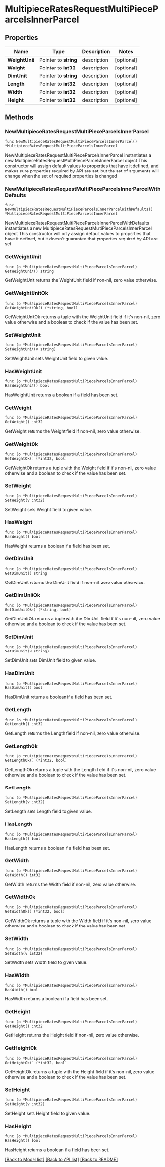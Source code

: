 # MultipieceRatesRequestMultiPieceParcelsInnerParcel

## Properties

Name | Type | Description | Notes
------------ | ------------- | ------------- | -------------
**WeightUnit** | Pointer to **string** | description | [optional] 
**Weight** | Pointer to **int32** | description | [optional] 
**DimUnit** | Pointer to **string** | description | [optional] 
**Length** | Pointer to **int32** | description | [optional] 
**Width** | Pointer to **int32** | description | [optional] 
**Height** | Pointer to **int32** | description | [optional] 

## Methods

### NewMultipieceRatesRequestMultiPieceParcelsInnerParcel

`func NewMultipieceRatesRequestMultiPieceParcelsInnerParcel() *MultipieceRatesRequestMultiPieceParcelsInnerParcel`

NewMultipieceRatesRequestMultiPieceParcelsInnerParcel instantiates a new MultipieceRatesRequestMultiPieceParcelsInnerParcel object
This constructor will assign default values to properties that have it defined,
and makes sure properties required by API are set, but the set of arguments
will change when the set of required properties is changed

### NewMultipieceRatesRequestMultiPieceParcelsInnerParcelWithDefaults

`func NewMultipieceRatesRequestMultiPieceParcelsInnerParcelWithDefaults() *MultipieceRatesRequestMultiPieceParcelsInnerParcel`

NewMultipieceRatesRequestMultiPieceParcelsInnerParcelWithDefaults instantiates a new MultipieceRatesRequestMultiPieceParcelsInnerParcel object
This constructor will only assign default values to properties that have it defined,
but it doesn't guarantee that properties required by API are set

### GetWeightUnit

`func (o *MultipieceRatesRequestMultiPieceParcelsInnerParcel) GetWeightUnit() string`

GetWeightUnit returns the WeightUnit field if non-nil, zero value otherwise.

### GetWeightUnitOk

`func (o *MultipieceRatesRequestMultiPieceParcelsInnerParcel) GetWeightUnitOk() (*string, bool)`

GetWeightUnitOk returns a tuple with the WeightUnit field if it's non-nil, zero value otherwise
and a boolean to check if the value has been set.

### SetWeightUnit

`func (o *MultipieceRatesRequestMultiPieceParcelsInnerParcel) SetWeightUnit(v string)`

SetWeightUnit sets WeightUnit field to given value.

### HasWeightUnit

`func (o *MultipieceRatesRequestMultiPieceParcelsInnerParcel) HasWeightUnit() bool`

HasWeightUnit returns a boolean if a field has been set.

### GetWeight

`func (o *MultipieceRatesRequestMultiPieceParcelsInnerParcel) GetWeight() int32`

GetWeight returns the Weight field if non-nil, zero value otherwise.

### GetWeightOk

`func (o *MultipieceRatesRequestMultiPieceParcelsInnerParcel) GetWeightOk() (*int32, bool)`

GetWeightOk returns a tuple with the Weight field if it's non-nil, zero value otherwise
and a boolean to check if the value has been set.

### SetWeight

`func (o *MultipieceRatesRequestMultiPieceParcelsInnerParcel) SetWeight(v int32)`

SetWeight sets Weight field to given value.

### HasWeight

`func (o *MultipieceRatesRequestMultiPieceParcelsInnerParcel) HasWeight() bool`

HasWeight returns a boolean if a field has been set.

### GetDimUnit

`func (o *MultipieceRatesRequestMultiPieceParcelsInnerParcel) GetDimUnit() string`

GetDimUnit returns the DimUnit field if non-nil, zero value otherwise.

### GetDimUnitOk

`func (o *MultipieceRatesRequestMultiPieceParcelsInnerParcel) GetDimUnitOk() (*string, bool)`

GetDimUnitOk returns a tuple with the DimUnit field if it's non-nil, zero value otherwise
and a boolean to check if the value has been set.

### SetDimUnit

`func (o *MultipieceRatesRequestMultiPieceParcelsInnerParcel) SetDimUnit(v string)`

SetDimUnit sets DimUnit field to given value.

### HasDimUnit

`func (o *MultipieceRatesRequestMultiPieceParcelsInnerParcel) HasDimUnit() bool`

HasDimUnit returns a boolean if a field has been set.

### GetLength

`func (o *MultipieceRatesRequestMultiPieceParcelsInnerParcel) GetLength() int32`

GetLength returns the Length field if non-nil, zero value otherwise.

### GetLengthOk

`func (o *MultipieceRatesRequestMultiPieceParcelsInnerParcel) GetLengthOk() (*int32, bool)`

GetLengthOk returns a tuple with the Length field if it's non-nil, zero value otherwise
and a boolean to check if the value has been set.

### SetLength

`func (o *MultipieceRatesRequestMultiPieceParcelsInnerParcel) SetLength(v int32)`

SetLength sets Length field to given value.

### HasLength

`func (o *MultipieceRatesRequestMultiPieceParcelsInnerParcel) HasLength() bool`

HasLength returns a boolean if a field has been set.

### GetWidth

`func (o *MultipieceRatesRequestMultiPieceParcelsInnerParcel) GetWidth() int32`

GetWidth returns the Width field if non-nil, zero value otherwise.

### GetWidthOk

`func (o *MultipieceRatesRequestMultiPieceParcelsInnerParcel) GetWidthOk() (*int32, bool)`

GetWidthOk returns a tuple with the Width field if it's non-nil, zero value otherwise
and a boolean to check if the value has been set.

### SetWidth

`func (o *MultipieceRatesRequestMultiPieceParcelsInnerParcel) SetWidth(v int32)`

SetWidth sets Width field to given value.

### HasWidth

`func (o *MultipieceRatesRequestMultiPieceParcelsInnerParcel) HasWidth() bool`

HasWidth returns a boolean if a field has been set.

### GetHeight

`func (o *MultipieceRatesRequestMultiPieceParcelsInnerParcel) GetHeight() int32`

GetHeight returns the Height field if non-nil, zero value otherwise.

### GetHeightOk

`func (o *MultipieceRatesRequestMultiPieceParcelsInnerParcel) GetHeightOk() (*int32, bool)`

GetHeightOk returns a tuple with the Height field if it's non-nil, zero value otherwise
and a boolean to check if the value has been set.

### SetHeight

`func (o *MultipieceRatesRequestMultiPieceParcelsInnerParcel) SetHeight(v int32)`

SetHeight sets Height field to given value.

### HasHeight

`func (o *MultipieceRatesRequestMultiPieceParcelsInnerParcel) HasHeight() bool`

HasHeight returns a boolean if a field has been set.


[[Back to Model list]](../README.md#documentation-for-models) [[Back to API list]](../README.md#documentation-for-api-endpoints) [[Back to README]](../README.md)


